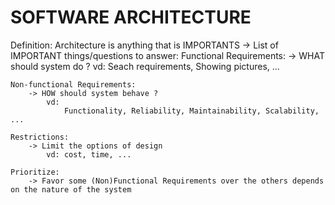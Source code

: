 # SOFTWARE ARCHITECTURE 

Definition: Architecture is anything that is IMPORTANTS 
-> List of IMPORTANT things/questions to answer: 
    Functional Requirements: 
        -> WHAT should system do ? 
            vd: Seach requirements, Showing pictures, ...

    Non-functional Requirements: 
        -> HOW should system behave ? 
            vd: 
                Functionality, Reliability, Maintainability, Scalability, ... 

    Restrictions: 
        -> Limit the options of design 
            vd: cost, time, ...

    Prioritize: 
        -> Favor some (Non)Functional Requirements over the others depends on the nature of the system   
